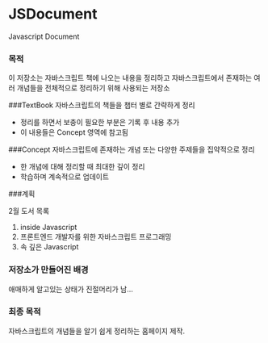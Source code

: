 # JSDocument
Javascript Document

### 목적
이 저장소는 자바스크립트 책에 나오는 내용을 정리하고 
자바스크립트에서 존재하는 여러 개념들을 전체적으로 정리하기 위해 사용되는 저장소

###TextBook
자바스크립트의 책들을 챕터 별로 간략하게 정리
- 정리를 하면서 보충이 필요한 부분은 기록 후 내용 추가
- 이 내용들은 Concept 영역에 참고됨

###Concept
자바스크립트에 존재하는 개념 또는 다양한 주제들을 집약적으로 정리
- 한 개념에 대해 정리할 때 최대한 깊이 정리
- 학습하며 계속적으로 업데이트

###계획

 2월 도서 목록
 
 1. inside Javascript
 2. 프론트엔드 개발자를 위한 자바스크립트 프로그래밍
 3. 속 깊은 Javascript

### 저장소가 만들어진 배경
애매하게 알고있는 상태가 진절머리가 남...

### 최종 목적
자바스크립트의 개념들을 알기 쉽게 정리하는 홈페이지 제작.
